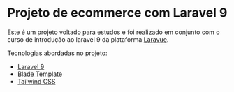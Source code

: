 
# Projeto de ecommerce com Laravel 9
Este é um projeto voltado para estudos e foi realizado em conjunto com o curso de introdução ao laravel 9 da plataforma [Laravue](https://laravue.com.br/cursos/laravel-9-intro).

Tecnologias abordadas no projeto:

- [Laravel 9](https://laravel.com/)
- [Blade Template](https://laravel.com/docs/9.x/blade)
- [Tailwind CSS](https://tailwindcss.com/)
